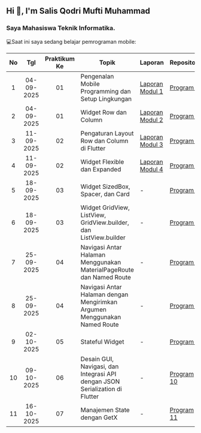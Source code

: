 ## Hi 👋, I'm Salis Qodri Mufti Muhammad
### Saya Mahasiswa Teknik Informatika.

💻Saat ini saya sedang belajar pemrograman mobile:

|  No  | Tgl  | Praktikum Ke  | Topik  |  Laporan  |  Repository  |
|  :---:  |  :---:  |  :---:  |  ---  |  ---  |  ---  |
| 1  | 04-09-2025  |  01  | Pengenalan Mobile Programming dan Setup Lingkungan  | [Laporan Modul 1](https://docs.google.com/document/d/1w_NjtFCcSaL6QQwWF5-CJ4YByil0_wCu/edit?usp=sharing&ouid=105548416676952962475&rtpof=true&sd=true "Laporan Modul 1")  | [Program 1](https://github.com/SalisQodriMM/prakmobilem1 "Program 1")  |
| 2  | 04-09-2025  |  01  | Widget Row dan Column  | [Laporan Modul 2](https://docs.google.com/document/d/19scXQrfaInYWtmuhl5pIiMvjq6ckdAY8/edit?usp=sharing&ouid=105548416676952962475&rtpof=true&sd=true "Laporan Modul 2")  | [Program 2](https://github.com/SalisQodriMM/PrakMobileM2 "Program 2")  |
|  3  | 11-09-2025  | 02  | 	Pengaturan Layout Row dan Column di Flutter  |  [Laporan Modul 3](https://docs.google.com/document/d/1rRrJpvcAwhoiVI5MtY0qiLzdzR7E1-Yo/edit?usp=sharing&ouid=105548416676952962475&rtpof=true&sd=true "Laporan Modul 3")  |  [Program 3](https://github.com/SalisQodriMM/PrakMobileM3 "Program 3")  |
|  4  | 11-09-2025  | 02  | 	Widget Flexible dan Expanded  |  [Laporan Modul 4](https://docs.google.com/document/d/1W-HHOcuoc5XrT1TXbCgguDiZ69TeWGIZ/edit?usp=sharing&ouid=105548416676952962475&rtpof=true&sd=true "Laporan Modul 4")  |  [Program 4](https://github.com/SalisQodriMM/PrakMobileM4 "Program 4")  |
|  5  |  18-09-2025  |  03  |  Widget SizedBox, Spacer, dan Card  |  -  |  [Program 5](https://github.com/SalisQodriMM/PrakMobileM5 "Program 5")  |
|  6  |  18-09-2025  |  03  |  Widget GridView, ListView, GridView.builder, dan ListView.builder  |  -  |  [Program 6](https://github.com/SalisQodriMM/PrakMobileM6 "Program 6")  |
|  7  |  25-09-2025  |  04  |  Navigasi Antar Halaman Menggunakan MaterialPageRoute dan Named Route  |  -  |  [Program 7](https://github.com/SalisQodriMM/PrakMobileM7 "Program 7")  |
|  8  |  25-09-2025  |  04  |  Navigasi Antar Halaman dengan Mengirimkan Argumen Menggunakan Named Route  |  -  |  [Program 8](https://github.com/SalisQodriMM/PrakMobileM8 "Program 8")  |
|  9  |  02-10-2025  |  05  |  Stateful Widget  |  -  |  [Program 9](https://github.com/SalisQodriMM/tasbih_app_m9 "Program 9")  |
|  10  |  09-10-2025  |  06  |  Desain GUI, Navigasi, dan Integrasi API dengan JSON Serialization di Flutter  |  -  |  [Program 10](https://github.com/SalisQodriMM/game_app_prakmobilem10 "Program 10")  |
|  11  |  16-10-2025  |  07  |  Manajemen State dengan GetX  |  -  |  [Program 11](https://github.com/SalisQodriMM/tasbih_getx_m11 "Program 11")  |
